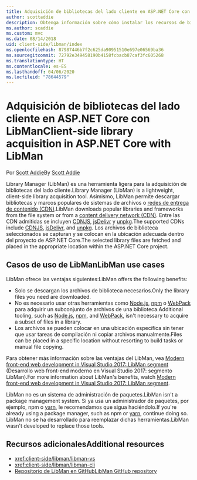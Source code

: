 ```yaml
---
title: Adquisición de bibliotecas del lado cliente en ASP.NET Core con LibMan
author: scottaddie
description: Obtenga información sobre cómo instalar los recursos de bibliotecas del lado cliente en un proyecto de ASP.NET Core mediante Library Manager (LibMan).
ms.author: scaddie
ms.custom: mvc
ms.date: 08/14/2018
uid: client-side/libman/index
ms.openlocfilehash: 87987446b7f2c625da90951510e697e06569ba36
ms.sourcegitcommit: 72792e349458190b4158fcbacb87caf3fc605268
ms.translationtype: HT
ms.contentlocale: es-ES
ms.lasthandoff: 04/06/2020
ms.locfileid: "78644579"
---
```

# <a name="client-side-library-acquisition-in-aspnet-core-with-libman"></a><span data-ttu-id="af2b9-103">Adquisición de bibliotecas del lado cliente en ASP.NET Core con LibMan</span><span class="sxs-lookup"><span data-stu-id="af2b9-103">Client-side library acquisition in ASP.NET Core with LibMan</span></span>

<span data-ttu-id="af2b9-104">Por [Scott Addie](https://twitter.com/Scott_Addie)</span><span class="sxs-lookup"><span data-stu-id="af2b9-104">By [Scott Addie](https://twitter.com/Scott_Addie)</span></span>

<span data-ttu-id="af2b9-105">Library Manager (LibMan) es una herramienta ligera para la adquisición de bibliotecas del lado cliente.</span><span class="sxs-lookup"><span data-stu-id="af2b9-105">Library Manager (LibMan) is a lightweight, client-side library acquisition tool.</span></span> <span data-ttu-id="af2b9-106">Asimismo, LibMan permite descargar bibliotecas y marcos populares de sistemas de archivos o [redes de entrega de contenido (CDN)](https://wikipedia.org/wiki/Content_delivery_network).</span><span class="sxs-lookup"><span data-stu-id="af2b9-106">LibMan downloads popular libraries and frameworks from the file system or from a [content delivery network (CDN)](https://wikipedia.org/wiki/Content_delivery_network).</span></span> <span data-ttu-id="af2b9-107">Entre las CDN admitidas se incluyen [CDNJS](https://cdnjs.com/), [jsDelivr](https://www.jsdelivr.com/) y [unpkg](https://unpkg.com/#/).</span><span class="sxs-lookup"><span data-stu-id="af2b9-107">The supported CDNs include [CDNJS](https://cdnjs.com/), [jsDelivr](https://www.jsdelivr.com/), and [unpkg](https://unpkg.com/#/).</span></span> <span data-ttu-id="af2b9-108">Los archivos de biblioteca seleccionados se capturan y se colocan en la ubicación adecuada dentro del proyecto de ASP.NET Core.</span><span class="sxs-lookup"><span data-stu-id="af2b9-108">The selected library files are fetched and placed in the appropriate location within the ASP.NET Core project.</span></span>

## <a name="libman-use-cases"></a><span data-ttu-id="af2b9-109">Casos de uso de LibMan</span><span class="sxs-lookup"><span data-stu-id="af2b9-109">LibMan use cases</span></span>

<span data-ttu-id="af2b9-110">LibMan ofrece las ventajas siguientes:</span><span class="sxs-lookup"><span data-stu-id="af2b9-110">LibMan offers the following benefits:</span></span>

* <span data-ttu-id="af2b9-111">Solo se descargan los archivos de biblioteca necesarios.</span><span class="sxs-lookup"><span data-stu-id="af2b9-111">Only the library files you need are downloaded.</span></span>
* <span data-ttu-id="af2b9-112">No es necesario usar otras herramientas como [Node.js](https://nodejs.org), [npm](https://www.npmjs.com) o [WebPack](https://webpack.js.org) para adquirir un subconjunto de archivos de una biblioteca.</span><span class="sxs-lookup"><span data-stu-id="af2b9-112">Additional tooling, such as [Node.js](https://nodejs.org), [npm](https://www.npmjs.com), and [WebPack](https://webpack.js.org), isn't necessary to acquire a subset of files in a library.</span></span>
* <span data-ttu-id="af2b9-113">Los archivos se pueden colocar en una ubicación específica sin tener que usar tareas de compilación ni copiar archivos manualmente.</span><span class="sxs-lookup"><span data-stu-id="af2b9-113">Files can be placed in a specific location without resorting to build tasks or manual file copying.</span></span>

<span data-ttu-id="af2b9-114">Para obtener más información sobre las ventajas del LibMan, vea [Modern front-end web development in Visual Studio 2017: LibMan segment](https://channel9.msdn.com/Events/Build/2017/B8073#time=43m34s) (Desarrollo web front-end moderno en Visual Studio 2017: segmento LibMan).</span><span class="sxs-lookup"><span data-stu-id="af2b9-114">For more information about LibMan's benefits, watch [Modern front-end web development in Visual Studio 2017: LibMan segment](https://channel9.msdn.com/Events/Build/2017/B8073#time=43m34s).</span></span>

<span data-ttu-id="af2b9-115">LibMan no es un sistema de administración de paquetes.</span><span class="sxs-lookup"><span data-stu-id="af2b9-115">LibMan isn't a package management system.</span></span> <span data-ttu-id="af2b9-116">Si ya usa un administrador de paquetes, por ejemplo, npm o [yarn](https://yarnpkg.com), le recomendamos que sigua haciéndolo.</span><span class="sxs-lookup"><span data-stu-id="af2b9-116">If you're already using a package manager, such as npm or [yarn](https://yarnpkg.com), continue doing so.</span></span> <span data-ttu-id="af2b9-117">LibMan no se ha desarrollado para reemplazar dichas herramientas.</span><span class="sxs-lookup"><span data-stu-id="af2b9-117">LibMan wasn't developed to replace those tools.</span></span>

## <a name="additional-resources"></a><span data-ttu-id="af2b9-118">Recursos adicionales</span><span class="sxs-lookup"><span data-stu-id="af2b9-118">Additional resources</span></span>

* <xref:client-side/libman/libman-vs>
* <xref:client-side/libman/libman-cli>
* [<span data-ttu-id="af2b9-119">Repositorio de LibMan en GitHub</span><span class="sxs-lookup"><span data-stu-id="af2b9-119">LibMan GitHub repository</span></span>](https://github.com/aspnet/LibraryManager)
